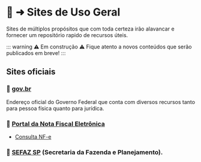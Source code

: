 # 🧭 ➜ Sites de Uso Geral

Sites de múltiplos propósitos que com toda certeza irão alavancar e fornecer um repositório rapido de recursos úteis.

::: warning ⚠️ Em construção ⚠️
Fique atento a novos conteúdos que serão publicados em breve!
:::

## Sites oficiais

### 🔗 [gov.br](https://gov.br)
Endereço oficial do Governo Federal que conta com diversos recursos tanto para pessoa física quanto para jurídica.


### 🔗 [Portal da Nota Fiscal Eletrônica](https://nfe.fazenda.gov.br)
 - [Consulta NF-e](https://www.nfe.fazenda.gov.br/portal/consultaRecaptcha.aspx?tipoConsulta=resumo&tipoConteudo=7PhJ+gAVw2g=&AspxAutoDetectCookieSupport=1)


### 🔗 [SEFAZ SP](https://portal.fazenda.sp.gov.br) (Secretaria da Fazenda e Planejamento).

